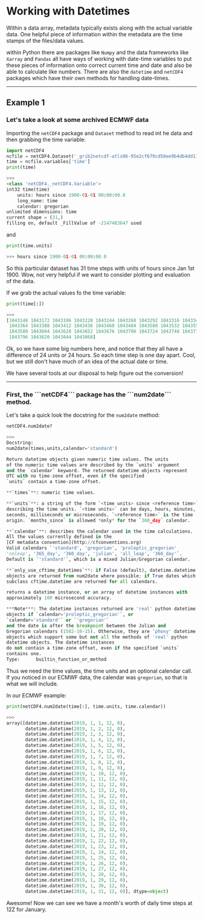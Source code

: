 # Working with Datetimes

Within a data array, metadata typically exists along with the actual variable data. One helpful piece of information within the metadata are the time stamps of the files/data values.

within Python there are packages like ```Numpy``` and the data frameworks like ```Xarray``` and ```Pandas``` all have ways of working with date-time variables to put these pieces of information onto correct current time and date and also be able to calculate like numbers. There are also the ```datetime``` and ```netCDF4``` packages which have their own methods for handling date-times.

---
<h2> Example 1 </h2>
<h3> Let's take a look at some archived ECMWF data </h3>

Importing the ```netCDF4``` package and ```Dataset``` method to read int he data and then grabbing the time variable:

```Python
import netCDF4
ncfile = netCDF4.Dataset('_grib2netcdf-atls06-95e2cf679cd58ee9b4db4dd119a05a8d-OT6_qA.nc', 'r')
time = ncfile.variables['time']
print(time)

>>>
<class 'netCDF4._netCDF4.Variable'>
int32 time(time)
    units: hours since 1900-01-01 00:00:00.0
    long_name: time
    calendar: gregorian
unlimited dimensions: time
current shape = (31,)
filling on, default _FillValue of -2147483647 used
```

and

```Python
print(time.units)

>>> hours since 1900-01-01 00:00:00.0
```

So this particular dataset has 31 time steps with units of hours since Jan 1st 1900. Wow, not very helpful if we want to consider plotting and evaluation of the data.

If we grab the actual values fo the time variable:

```Python
print(time[:])

>>>
[1043148 1043172 1043196 1043220 1043244 1043268 1043292 1043316 1043340
 1043364 1043388 1043412 1043436 1043460 1043484 1043508 1043532 1043556
 1043580 1043604 1043628 1043652 1043676 1043700 1043724 1043748 1043772
 1043796 1043820 1043844 1043868]
 ```

 Ok, so we have some big numbers here, and notice that they all have a difference of 24 units or 24 hours. So each time step is one day apart. Cool, but we still don't have much of an idea of the actual date or time.

 We have several tools at our disposal to help figure out the conversion!

 ---

<h3> First, the ```netCDF4``` package has the ```num2date``` method. </h3>

Let's take a quick look the docstring for the ```num2date``` method:

```Python
netCDF4.num2date?

>>>
Docstring:
num2date(times,units,calendar='standard')

Return datetime objects given numeric time values. The units
of the numeric time values are described by the `units` argument
and the `calendar` keyword. The returned datetime objects represent
UTC with no time-zone offset, even if the specified
`units` contain a time-zone offset.

**`times`**: numeric time values.

**`units`**: a string of the form `<time units> since <reference time>`
describing the time units. `<time units>` can be days, hours, minutes,
seconds, milliseconds or microseconds. `<reference time>` is the time
origin. `months_since` is allowed *only* for the `360_day` calendar.

**`calendar`**: describes the calendar used in the time calculations.
All the values currently defined in the
[CF metadata convention](http://cfconventions.org)
Valid calendars `'standard', 'gregorian', 'proleptic_gregorian'
'noleap', '365_day', '360_day', 'julian', 'all_leap', '366_day'`.
Default is `'standard'`, which is a mixed Julian/Gregorian calendar.

**`only_use_cftime_datetimes`**: if False (default), datetime.datetime
objects are returned from num2date where possible; if True dates which
subclass cftime.datetime are returned for all calendars.

returns a datetime instance, or an array of datetime instances with
approximately 100 microsecond accuracy.

***Note***: The datetime instances returned are 'real' python datetime
objects if `calendar='proleptic_gregorian'`, or
`calendar='standard'` or `'gregorian'`
and the date is after the breakpoint between the Julian and
Gregorian calendars (1582-10-15). Otherwise, they are 'phony' datetime
objects which support some but not all the methods of 'real' python
datetime objects. The datetime instances
do not contain a time-zone offset, even if the specified `units`
contains one.
Type:      builtin_function_or_method
```

Thus we need the time values, the time units and an optional calendar call. If you noticed in our ECMWF data, the calendar was ```gregorian```, so that is what we will include.

In our ECMWF example:

```Python
print(netCDF4.num2date(time[:], time.units, time.calendar))

>>>
array([datetime.datetime(2019, 1, 1, 12, 0),
       datetime.datetime(2019, 1, 2, 12, 0),
       datetime.datetime(2019, 1, 3, 12, 0),
       datetime.datetime(2019, 1, 4, 12, 0),
       datetime.datetime(2019, 1, 5, 12, 0),
       datetime.datetime(2019, 1, 6, 12, 0),
       datetime.datetime(2019, 1, 7, 12, 0),
       datetime.datetime(2019, 1, 8, 12, 0),
       datetime.datetime(2019, 1, 9, 12, 0),
       datetime.datetime(2019, 1, 10, 12, 0),
       datetime.datetime(2019, 1, 11, 12, 0),
       datetime.datetime(2019, 1, 12, 12, 0),
       datetime.datetime(2019, 1, 13, 12, 0),
       datetime.datetime(2019, 1, 14, 12, 0),
       datetime.datetime(2019, 1, 15, 12, 0),
       datetime.datetime(2019, 1, 16, 12, 0),
       datetime.datetime(2019, 1, 17, 12, 0),
       datetime.datetime(2019, 1, 18, 12, 0),
       datetime.datetime(2019, 1, 19, 12, 0),
       datetime.datetime(2019, 1, 20, 12, 0),
       datetime.datetime(2019, 1, 21, 12, 0),
       datetime.datetime(2019, 1, 22, 12, 0),
       datetime.datetime(2019, 1, 23, 12, 0),
       datetime.datetime(2019, 1, 24, 12, 0),
       datetime.datetime(2019, 1, 25, 12, 0),
       datetime.datetime(2019, 1, 26, 12, 0),
       datetime.datetime(2019, 1, 27, 12, 0),
       datetime.datetime(2019, 1, 28, 12, 0),
       datetime.datetime(2019, 1, 29, 12, 0),
       datetime.datetime(2019, 1, 30, 12, 0),
       datetime.datetime(2019, 1, 31, 12, 0)], dtype=object)
```

Awesome! Now we can see we have a month's worth of daily time steps at 12Z for January.
